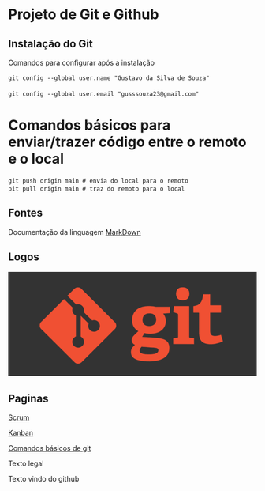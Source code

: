 # Projeto de Git e Github 

## Instalação do Git 

Comandos para configurar após a instalação  

```
git config --global user.name "Gustavo da Silva de Souza"

git config --global user.email "gusssouza23@gmail.com"

```

# Comandos básicos para enviar/trazer código entre o remoto e o local

```
git push origin main # envia do local para o remoto
pit pull origin main # traz do remoto para o local
```

## Fontes 

Documentação da linguagem [MarkDown](https://docs.github.com/pt/get-started/writing-on-github/getting-started-with-writing-and-formatting-on-github/basic-writing-and-formatting-syntax)


## Logos
![Git](imagens/comandos-git.png)

## Paginas

[Scrum](scrum.md)

[Kanban](kanban.md)

[Comandos básicos de git](comandos_basicos.md)


Texto legal

Texto vindo do github
